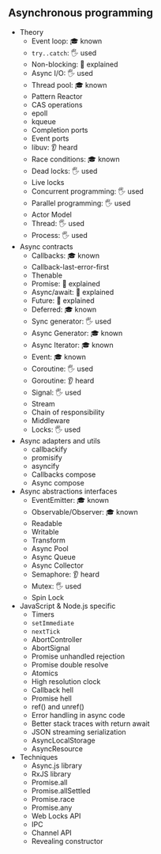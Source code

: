 ## Asynchronous programming

- Theory
  - Event loop: 🎓 known
  - `try..catch`: 🖐️ used
  - Non-blocking: 🙋 explained
  - Async I/O: 🖐️ used
  - Thread pool: 🎓 known
  - Pattern Reactor
  - CAS operations
  - epoll
  - kqueue
  - Completion ports
  - Event ports
  - libuv: 👂 heard
  - Race conditions: 🎓 known
  - Dead locks: 🖐️ used
  - Live locks
  - Concurrent programming: 🖐️ used
  - Parallel programming: 🖐️ used
  - Actor Model
  - Thread: 🖐️ used
  - Process: 🖐️ used
- Async contracts
  - Callbacks: 🎓 known
  - Callback-last-error-first
  - Thenable
  - Promise: 🙋 explained
  - Async/await: 🙋 explained
  - Future: 🙋 explained
  - Deferred: 🎓 known
  - Sync generator: 🖐️ used
  - Async Generator: 🎓 known
  - Async Iterator: 🎓 known
  - Event: 🎓 known
  - Coroutine: 🖐️ used
  - Goroutine: 👂 heard
  - Signal: 🖐️ used
  - Stream
  - Chain of responsibility
  - Middleware
  - Locks: 🖐️ used
- Async adapters and utils
  - callbackify
  - promisify
  - asyncify
  - Callbacks compose
  - Async compose
- Async abstractions interfaces
  - EventEmitter: 🎓 known
  - Observable/Observer: 🎓 known
  - Readable
  - Writable
  - Transform
  - Async Pool
  - Async Queue
  - Async Collector
  - Semaphore: 👂 heard
  - Mutex: 🖐️ used
  - Spin Lock
- JavaScript & Node.js specific
  - Timers
  - `setImmediate`
  - `nextTick`
  - AbortController
  - AbortSignal
  - Promise unhandled rejection
  - Promise double resolve
  - Atomics
  - High resolution clock
  - Callback hell
  - Promise hell
  - ref() and unref()
  - Error handling in async code
  - Better stack traces with return await
  - JSON streaming serialization
  - AsyncLocalStorage
  - AsyncResource
- Techniques
  - Async.js library
  - RxJS library
  - Promise.all
  - Promise.allSettled
  - Promise.race
  - Promise.any
  - Web Locks API
  - IPC
  - Channel API
  - Revealing constructor
